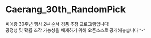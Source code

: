 # Caerang_30th_RandomPick
 씨애랑 30주년 행사 2부 순서 경품 추첨 프로그램입니다!  
 공정성 및 확률 조작 가능성을 배제하기 위해 오픈소스로 공개해놓습니다 ^-^ 
